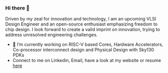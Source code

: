 ### Hi there 👋

<!--
**shariethernet/shariethernet** is a ✨ _special_ ✨ repository because its `README.md` (this file) appears on your GitHub profile.-->

Driven by my zeal for innovation and technology, I am an upcoming VLSI Design Engineer and an open-source enthusiast emphasizing freedom to chip design. I look forward to create a valid imprint on innovation, trying to address unresolved engineering challenges.

- 🔭 I’m currently working on RISC-V based Cores, Hardware Accelerators, Co-processor interconnect design and Physical Design with Sky130 PDKs
- Connect to me on Linkedin, Email, have a look at my website or resume [here](https://linktr.ee/shrihari)




